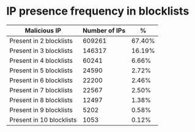 # IP presence frequency in blocklists
| Malicious IP | Number of IPs | % |
|----|----|----|
| Present in 2 blocklists | 609261 | 67.40% |
| Present in 3 blocklists | 146317 | 16.19% |
| Present in 4 blocklists | 60241 | 6.66% |
| Present in 5 blocklists | 24590 | 2.72% |
| Present in 6 blocklists | 22200 | 2.46% |
| Present in 7 blocklists | 22567 | 2.50% |
| Present in 8 blocklists | 12497 | 1.38% |
| Present in 9 blocklists | 5202 | 0.58% |
| Present in 10 blocklists | 1053 | 0.12% |
